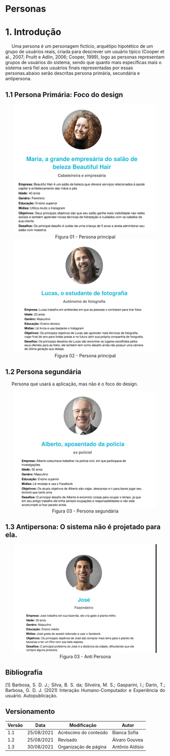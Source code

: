 # Personas
# 1. Introdução
<p style="text-indent: 20px; text-align: = justify">
Uma persona é um personagem fictício, arquétipo hipotético de um grupo de usuários reais, criada para descrever um usuário típico (Cooper et al., 2007; Pruitt e Adlin, 2006; Cooper, 1999), logo as personas representam grupos de usuários do sistema, sendo que quanto mais específicas mais o sistema será fiel aos usuários finais representadas por essas personas.abaixo serão descritas persona primária, secundária e antipersona.
</p>

## 1.1 Persona Primária: Foco do design

<center>

<img width="450x"  src="../../assets/personas/Aspose.Words.55428600-7b29-412d-9c44-4997a593a47a.001.png" alt="a1">
<figcaption>Figura 01 - Persona principal </figcaption>

</center>


<center>

<img width="450x"  src="../../assets/personas/Aspose.Words.55428600-7b29-412d-9c44-4997a593a47a.002.png" alt="a2">
<figcaption>Figura 02 - Persona principal </figcaption>

</center>

## 1.2 Persona segundária
<p style="text-indent: 20px; text-align: = justify">
Persona que usará a aplicação, mas não é o foco do design.
</p>
<center>

<img width="450x"  src="../../assets/personas/Aspose.Words.55428600-7b29-412d-9c44-4997a593a47a.003.png" alt="s3">
<figcaption>Figura 03 - Persona segundária </figcaption>

</center>

## 1.3 Antipersona: O sistema não é projetado para ela.

<center>

<img width="450x"  src="../../assets/personas/Aspose.Words.55428600-7b29-412d-9c44-4997a593a47a.004.png" alt="a4">
<figcaption>Figura 03 - Anti Persona  </figcaption>

</center>

## Bibliografia <a id="Bibliografia"></a>
<p align = "justify"> [1] Barbosa, S. D. J.; Silva, B. S. da; Silveira, M. S.; Gasparini, I.; Darin, T.; Barbosa, G. D. J. (2021) Interação Humano-Computador e Experiência do usuário. Autopublicação. </p>

## Versionamento

<center>

| Versão | Data | Modificação | Autor |
|--|--|--|--|
| 1.1 | 25/08/2021 | Acréscimo do conteúdo | Bianca Sofia |
| 1.2 | 25/08/2021 | Revisado | Álvaro  Gouvea |
| 1.3 | 30/08/2021 | Organização de página | Antônio Aldísio |

</center>